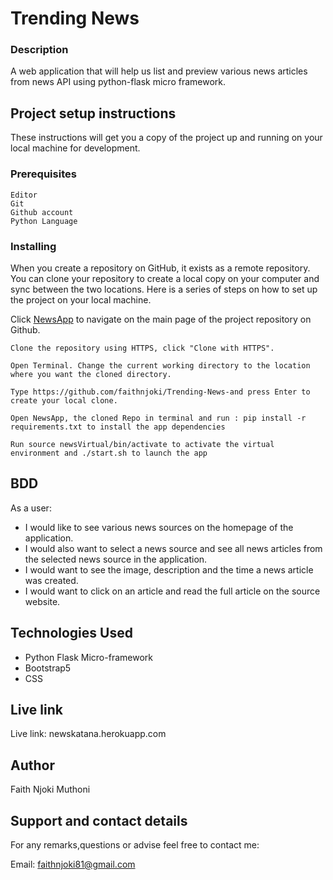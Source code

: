 # Trending News

### Description

A web application that will help us list and preview various news articles from news API using python-flask micro framework.


## Project setup instructions

These instructions will get you a copy of the project up and running on your local machine for development.

### Prerequisites

```
Editor
Git
Github account
Python Language
```

### Installing

When you create a repository on GitHub, it exists as a remote repository. You can clone your repository to create a local copy on your computer and sync between the two locations. Here is a series of steps on how to set up the project on your local machine.

Click [NewsApp](https://github.com/faithnjoki/Trending-News-) to navigate on the main page of the project repository on Github.

```
Clone the repository using HTTPS, click "Clone with HTTPS".
```

```
Open Terminal. Change the current working directory to the location where you want the cloned directory.
```

```
Type https://github.com/faithnjoki/Trending-News-and press Enter to create your local clone.

```

```
Open NewsApp, the cloned Repo in terminal and run : pip install -r requirements.txt to install the app dependencies

```

```
Run source newsVirtual/bin/activate to activate the virtual environment and ./start.sh to launch the app

```

## BDD
As a user:
- I would like to see various news sources on the homepage of the application.
- I would also want to select a news source and see all news articles from the selected news source in the application.
- I would want to see the image, description and the time a news article was created.
- I would want to click on an article and read the full article on the source website.

## Technologies Used

- Python Flask Micro-framework
- Bootstrap5
- CSS

## Live link

Live link: newskatana.herokuapp.com

## Author 
Faith Njoki Muthoni

 

## Support and contact details

For any remarks,questions or advise feel free to contact me:

Email: faithnjoki81@gmail.com

